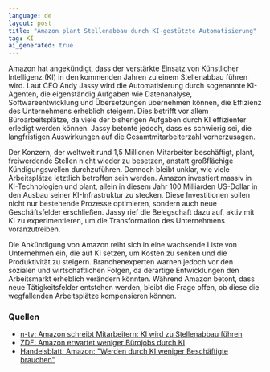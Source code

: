 ```yaml
---
language: de
layout: post
title: "Amazon plant Stellenabbau durch KI-gestützte Automatisierung"
tag: KI
ai_generated: true
---
```

Amazon hat angekündigt, dass der verstärkte Einsatz von Künstlicher Intelligenz (KI) in den kommenden Jahren zu einem Stellenabbau führen wird. Laut CEO Andy Jassy wird die Automatisierung durch sogenannte KI-Agenten, die eigenständig Aufgaben wie Datenanalyse, Softwareentwicklung und Übersetzungen übernehmen können, die Effizienz des Unternehmens erheblich steigern. Dies betrifft vor allem Büroarbeitsplätze, da viele der bisherigen Aufgaben durch KI effizienter erledigt werden können. Jassy betonte jedoch, dass es schwierig sei, die langfristigen Auswirkungen auf die Gesamtmitarbeiterzahl vorherzusagen.

<!--more-->

Der Konzern, der weltweit rund 1,5 Millionen Mitarbeiter beschäftigt, plant, freiwerdende Stellen nicht wieder zu besetzen, anstatt großflächige Kündigungswellen durchzuführen. Dennoch bleibt unklar, wie viele Arbeitsplätze letztlich betroffen sein werden. Amazon investiert massiv in KI-Technologien und plant, allein in diesem Jahr 100 Milliarden US-Dollar in den Ausbau seiner KI-Infrastruktur zu stecken. Diese Investitionen sollen nicht nur bestehende Prozesse optimieren, sondern auch neue Geschäftsfelder erschließen. Jassy rief die Belegschaft dazu auf, aktiv mit KI zu experimentieren, um die Transformation des Unternehmens voranzutreiben.

Die Ankündigung von Amazon reiht sich in eine wachsende Liste von Unternehmen ein, die auf KI setzen, um Kosten zu senken und die Produktivität zu steigern. Branchenexperten warnen jedoch vor den sozialen und wirtschaftlichen Folgen, da derartige Entwicklungen den Arbeitsmarkt erheblich verändern könnten. Während Amazon betont, dass neue Tätigkeitsfelder entstehen werden, bleibt die Frage offen, ob diese die wegfallenden Arbeitsplätze kompensieren können.

### Quellen
- [n-tv: Amazon schreibt Mitarbeitern: KI wird zu Stellenabbau führen](https://www.n-tv.de/wirtschaft/Amazon-schreibt-Mitarbeitern-KI-wird-zu-Stellenabbau-fuehren-article25841016.html)
- [ZDF: Amazon erwartet weniger Bürojobs durch KI](https://www.zdfheute.de/wirtschaft/unternehmen/amazon-chef-erwartet-stellenabbau-kuenstliche-intelligenz-100.html)
- [Handelsblatt: Amazon: "Werden durch KI weniger Beschäftigte brauchen"](https://www.handelsblatt.com/unternehmen/handel-konsumgueter/amazon-werden-durch-ki-weniger-beschaeftigte-brauchen/100135795.html)

